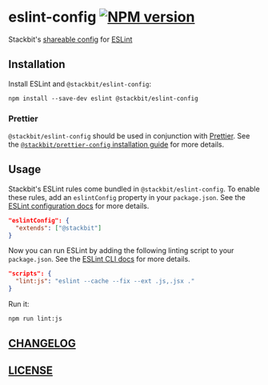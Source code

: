 # eslint-config [![NPM version](https://img.shields.io/npm/v/@stackbit/eslint-config.svg)](https://www.npmjs.com/package/@stackbit/eslint-config)

Stackbit's [shareable config](https://eslint.org/docs/developer-guide/shareable-configs) for [ESLint](https://eslint.org/)

## Installation

Install ESLint and `@stackbit/eslint-config`:

```
npm install --save-dev eslint @stackbit/eslint-config
```

### Prettier

`@stackbit/eslint-config` should be used in conjunction with [Prettier](https://prettier.io/). See the [`@stackbit/prettier-config` installation guide](https://github.com/stackbithq/prettier-config#installation) for more details.

## Usage
Stackbit's ESLint rules come bundled in `@stackbit/eslint-config`. To enable these rules, add an `eslintConfig` property in your `package.json`. See the [ESLint configuration docs](https://eslint.org/docs/user-guide/configuring) for more details.

```json
"eslintConfig": {
  "extends": ["@stackbit"]
}
```

Now you can run ESLint by adding the following linting script to your `package.json`. See the [ESLint CLI docs](https://eslint.org/docs/user-guide/command-line-interface) for more details.

```json
"scripts": {
  "lint:js": "eslint --cache --fix --ext .js,.jsx ."
}
```

Run it:

```
npm run lint:js
```

## [CHANGELOG](CHANGELOG.md)

## [LICENSE](LICENSE)
